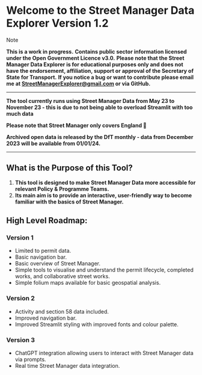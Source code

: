 # Welcome to the Street Manager Data Explorer Version 1.2

> [!Note]
> **This is a work in progress.**
> **Contains public sector information licensed under the Open Government Licence v3.0.**
> **Please note that the Street Manager Data Explorer is for educational purposes only and does not have the endorsement, affiliation, support or approval of the Secretary of State for Transport.**
> **If you notice a bug or want to contribute please email me at StreetManagerExplorer@gmail.com or via GitHub.**

---

**The tool currently runs using Street Manager Data from May 23 to November 23 - this is due to not being able to overload
Streamlit with too much data**

**Please note that Street Manager only covers England 🏴󠁧󠁢󠁥󠁮󠁧󠁿**

**Archived open data is released by the DfT monthly - data from December 2023 will be available from 01/01/24.**

---

## What is the Purpose of this Tool?

1. **This tool is designed to make Street Manager Data more accessible for relevant Policy & Programme Teams.** 
2. **Its main aim is to provide an interactive, user-friendly way to become familiar with the basics of Street Manager.**

## High Level Roadmap:

### Version 1
- Limited to permit data. 
- Basic navigation bar.
- Basic overview of Street Manager.
- Simple tools to visualise and understand the permit lifecycle, completed works, and collaborative street works. 
- Simple folium maps available for basic geospatial analysis. 

### Version 2
- Activity and section 58 data included. 
- Improved navigation bar. 
- Improved Streamlit styling with improved fonts and colour palette. 

### Version 3
- ChatGPT integration allowing users to interact with Street Manager data via prompts. 
- Real time Street Manager data integration.
